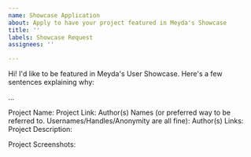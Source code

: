 ```yaml
---
name: Showcase Application
about: Apply to have your project featured in Meyda's Showcase
title: ''
labels: Showcase Request
assignees: ''

---
```


Hi! I'd like to be featured in Meyda's User Showcase. Here's a few sentences explaining why:

...

Project Name:
Project Link:
Author(s) Names (or preferred way to be referred to. Usernames/Handles/Anonymity are all fine):
Author(s) Links:
Project Description:

Project Screenshots:
